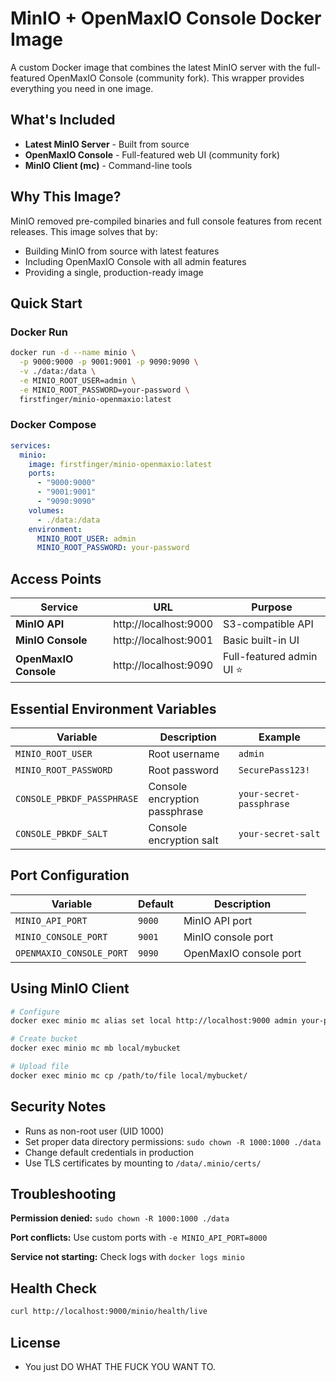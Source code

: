 # MinIO + OpenMaxIO Console Docker Image

A custom Docker image that combines the latest MinIO server with the full-featured OpenMaxIO Console (community fork). This wrapper provides everything you need in one image.

## What's Included

- **Latest MinIO Server** - Built from source
- **OpenMaxIO Console** - Full-featured web UI (community fork)
- **MinIO Client (mc)** - Command-line tools

## Why This Image?

MinIO removed pre-compiled binaries and full console features from recent releases. This image solves that by:
- Building MinIO from source with latest features
- Including OpenMaxIO Console with all admin features
- Providing a single, production-ready image

## Quick Start

### Docker Run
```bash
docker run -d --name minio \
  -p 9000:9000 -p 9001:9001 -p 9090:9090 \
  -v ./data:/data \
  -e MINIO_ROOT_USER=admin \
  -e MINIO_ROOT_PASSWORD=your-password \
  firstfinger/minio-openmaxio:latest
```

### Docker Compose
```yaml
services:
  minio:
    image: firstfinger/minio-openmaxio:latest
    ports:
      - "9000:9000"
      - "9001:9001" 
      - "9090:9090"
    volumes:
      - ./data:/data
    environment:
      MINIO_ROOT_USER: admin
      MINIO_ROOT_PASSWORD: your-password
```

## Access Points

| Service | URL | Purpose |
|---------|-----|---------|
| **MinIO API** | http://localhost:9000 | S3-compatible API |
| **MinIO Console** | http://localhost:9001 | Basic built-in UI |
| **OpenMaxIO Console** | http://localhost:9090 | Full-featured admin UI ⭐ |

## Essential Environment Variables

| Variable | Description | Example |
|----------|-------------|---------|
| `MINIO_ROOT_USER` | Root username | `admin` |
| `MINIO_ROOT_PASSWORD` | Root password | `SecurePass123!` |
| `CONSOLE_PBKDF_PASSPHRASE` | Console encryption passphrase | `your-secret-passphrase` |
| `CONSOLE_PBKDF_SALT` | Console encryption salt | `your-secret-salt` |

## Port Configuration

| Variable | Default | Description |
|----------|---------|-------------|
| `MINIO_API_PORT` | `9000` | MinIO API port |
| `MINIO_CONSOLE_PORT` | `9001` | MinIO console port |
| `OPENMAXIO_CONSOLE_PORT` | `9090` | OpenMaxIO console port |

## Using MinIO Client

```bash
# Configure
docker exec minio mc alias set local http://localhost:9000 admin your-password

# Create bucket
docker exec minio mc mb local/mybucket

# Upload file
docker exec minio mc cp /path/to/file local/mybucket/
```

## Security Notes

- Runs as non-root user (UID 1000)
- Set proper data directory permissions: `sudo chown -R 1000:1000 ./data`
- Change default credentials in production
- Use TLS certificates by mounting to `/data/.minio/certs/`

## Troubleshooting

**Permission denied:** `sudo chown -R 1000:1000 ./data`

**Port conflicts:** Use custom ports with `-e MINIO_API_PORT=8000`

**Service not starting:** Check logs with `docker logs minio`

## Health Check

```bash
curl http://localhost:9000/minio/health/live
```

## License
- You just DO WHAT THE FUCK YOU WANT TO. 